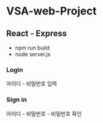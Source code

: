 # VSA-web-Project
## React - Express 
- npm run build
- node server.js

### Login
아이디 - 비밀번호 입력
### Sign in
아이디 - 비밀번호 - 비밀번호 확인
